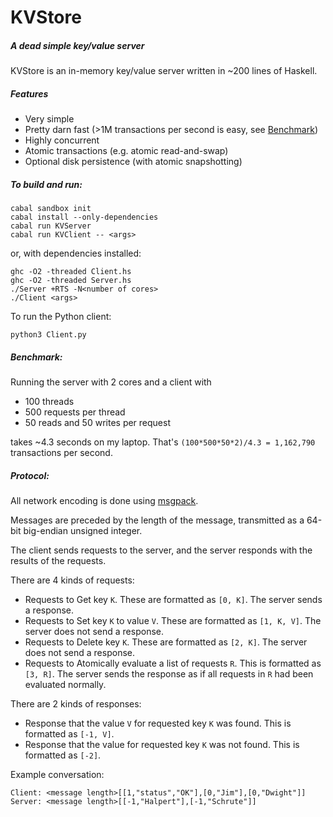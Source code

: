 KVStore
=======

##### A dead simple key/value server

KVStore is an in-memory key/value server written in ~200 lines of Haskell.

##### Features

- Very simple
- Pretty darn fast (>1M transactions per second is easy, see [Benchmark](#benchmark))
- Highly concurrent 
- Atomic transactions (e.g. atomic read-and-swap)
- Optional disk persistence (with atomic snapshotting)

##### To build and run:

    cabal sandbox init
    cabal install --only-dependencies
    cabal run KVServer
    cabal run KVClient -- <args>

or, with dependencies installed:

    ghc -O2 -threaded Client.hs
    ghc -O2 -threaded Server.hs
    ./Server +RTS -N<number of cores>
    ./Client <args>

To run the Python client:

    python3 Client.py

##### Benchmark:

Running the server with 2 cores and a client with

- 100 threads
- 500 requests per thread
- 50 reads and 50 writes per request

takes ~4.3 seconds on my laptop. That's `(100*500*50*2)/4.3 = 1,162,790` transactions per second.

##### Protocol:

All network encoding is done using [msgpack](http://msgpack.org).

Messages are preceded by the length of the message, transmitted as a 
64-bit big-endian unsigned integer.

The client sends requests to the server, and the server responds with the results of the requests.

There are 4 kinds of requests:

- Requests to Get key `K`. These are formatted as `[0, K]`. The server sends a response.
- Requests to Set key `K` to value `V`. These are formatted as `[1, K, V]`. The server does not send a response.
- Requests to Delete key `K`. These are formatted as `[2, K]`. The server does not send a response.
- Requests to Atomically evaluate a list of requests `R`. This is formatted as `[3, R]`. The server sends the response as if all requests in `R` had been evaluated normally.

There are 2 kinds of responses:

- Response that the value `V` for requested key `K` was found. This is formatted as `[-1, V]`.
- Response that the value for requested key `K` was not found. This is formatted as `[-2]`.

Example conversation:

    Client: <message length>[[1,"status","OK"],[0,"Jim"],[0,"Dwight"]]
    Server: <message length>[[-1,"Halpert"],[-1,"Schrute"]]
